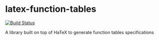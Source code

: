# latex-function-tables

[![Build Status](https://travis-ci.org/unitb/latex-function-tables.svg?branch=master)](https://travis-ci.org/unitb/latex-function-tables)

A library built on top of HaTeX to generate function tables specifications